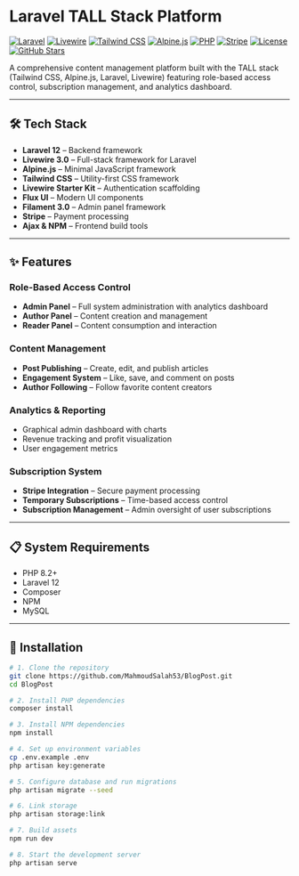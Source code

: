 # Laravel TALL Stack Platform

[![Laravel](https://img.shields.io/badge/Laravel-12.x-ff2d20?logo=laravel&logoColor=white)](https://laravel.com)
[![Livewire](https://img.shields.io/badge/Livewire-3.x-purple?logo=laravel&logoColor=white)](https://livewire.laravel.com)
[![Tailwind CSS](https://img.shields.io/badge/TailwindCSS-3.x-06b6d4?logo=tailwindcss&logoColor=white)](https://tailwindcss.com)
[![Alpine.js](https://img.shields.io/badge/Alpine.js-latest-8bc0d0?logo=alpine.js&logoColor=white)](https://alpinejs.dev)
[![PHP](https://img.shields.io/badge/PHP-8.2%2B-777bb4?logo=php&logoColor=white)](https://www.php.net)
[![Stripe](https://img.shields.io/badge/Stripe-Integrated-635bff?logo=stripe&logoColor=white)](https://stripe.com)
[![License](https://img.shields.io/badge/License-MIT-brightgreen.svg)](LICENSE)
[![GitHub Stars](https://img.shields.io/github/stars/MahmoudSalah53/BlogPost?style=social)](https://github.com/MahmoudSalah53/BlogPost/stargazers)

A comprehensive content management platform built with the TALL stack (Tailwind CSS, Alpine.js, Laravel, Livewire) featuring role-based access control, subscription management, and analytics dashboard.

---

## 🛠️ Tech Stack

- **Laravel 12** – Backend framework
- **Livewire 3.0** – Full-stack framework for Laravel
- **Alpine.js** – Minimal JavaScript framework
- **Tailwind CSS** – Utility-first CSS framework
- **Livewire Starter Kit** – Authentication scaffolding
- **Flux UI** – Modern UI components
- **Filament 3.0** – Admin panel framework
- **Stripe** – Payment processing
- **Ajax & NPM** – Frontend build tools

---

## ✨ Features

### Role-Based Access Control
- **Admin Panel** – Full system administration with analytics dashboard
- **Author Panel** – Content creation and management
- **Reader Panel** – Content consumption and interaction

### Content Management
- **Post Publishing** – Create, edit, and publish articles
- **Engagement System** – Like, save, and comment on posts
- **Author Following** – Follow favorite content creators

### Analytics & Reporting
- Graphical admin dashboard with charts
- Revenue tracking and profit visualization
- User engagement metrics

### Subscription System
- **Stripe Integration** – Secure payment processing
- **Temporary Subscriptions** – Time-based access control
- **Subscription Management** – Admin oversight of user subscriptions

---

## 📋 System Requirements

- PHP 8.2+
- Laravel 12
- Composer
- NPM
- MySQL

---

## 🚀 Installation

```bash
# 1. Clone the repository
git clone https://github.com/MahmoudSalah53/BlogPost.git
cd BlogPost

# 2. Install PHP dependencies
composer install

# 3. Install NPM dependencies
npm install

# 4. Set up environment variables
cp .env.example .env
php artisan key:generate

# 5. Configure database and run migrations
php artisan migrate --seed

# 6. Link storage
php artisan storage:link

# 7. Build assets
npm run dev

# 8. Start the development server
php artisan serve
